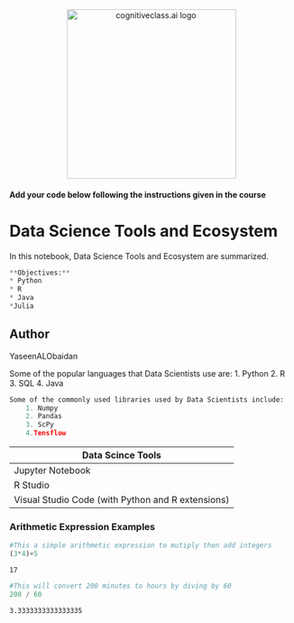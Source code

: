 <center>
    <img src="https://cf-courses-data.s3.us.cloud-object-storage.appdomain.cloud/IBMDeveloperSkillsNetwork-DS0105EN-SkillsNetwork/labs/Module2/images/SN_web_lightmode.png" width="300" alt="cognitiveclass.ai logo">
</center>


#### Add your code below following the instructions given in the course


# Data Science Tools and Ecosystem

In this notebook, Data Science Tools and Ecosystem are summarized.


```python
**Objectives:**
* Python
* R
* Java 
*Julia
```

## Author
YaseenALObaidan

Some of the popular languages that Data Scientists use are:
    1. Python
    2. R
    3. SQL
    4. Java


```python
Some of the commonly used libraries used by Data Scientists include:
    1. Numpy
    2. Pandas
    3. ScPy
    4.Tensflow
```

|Data Scince Tools|
| ----------------|
| Jupyter Notebook|
|R Studio|
|Visual Studio Code (with Python and R extensions)|

### Arithmetic Expression Examples


```python
#This a simple arithmetic expression to mutiply then add integers
(3*4)+5
```




    17




```python
#This will convert 200 minutes to hours by diving by 60
200 / 60
```




    3.3333333333333335




```python

```
